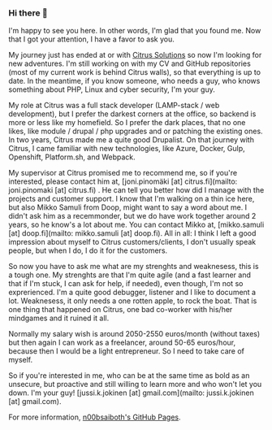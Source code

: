 ### Hi there 👋

I'm happy to see you here. In other words, I'm glad that you found me. Now that I got your attention, I have a favor to ask you. 

My journey just has ended at or with [Citrus Solutions](https://citrussolutions.fi/) so now I'm looking for new adventures. I'm still working on with my CV and GitHub repositories (most of my current work is behind Citrus walls), so that everything is up to date. In the meantime, if you know someone, who needs a guy, who knows something about PHP, Linux and cyber security, I'm your guy. 

My role at Citrus was a full stack developer (LAMP-stack / web development), but I prefer the darkest corners at the office, so backend is more or less like my homefield. So I prefer the dark places, that no one likes, like module / drupal / php upgrades and or patching the existing ones. In two years, Citrus made me a quite good Drupalist. On that journey with Citrus, I came familiar with new technologies, like Azure, Docker, Gulp, Openshift, Platform.sh, and Webpack. 

My supervisor at Citrus promised me to recommend me, so if you're interested, please contact him at, [joni.pinomäki [at] citrus.fi](mailto: joni.pinomaki [at] citrus.fi) . He can tell you better how did I manage with the projects and customer support. I know that I'm walking on a thin ice here, but also Mikko Samuli from Doop, might want to say a word about me. I didn't ask him as a recemmonder, but we do have work together around 2 years, so he know's a lot about me. You can contact Mikko at, [mikko.samuli [at] doop.fi](mailto: mikko.samuli [at] doop.fi). All in all: I think I left a good impression about myself to Citrus customers/clients, I don't usually speak people, but when I do, I do it for the customers. 

So now you have to ask me what are my strenghts and weaknesess, this is a tough one. My strenghts are that I'm quite agile (and a fast learner and that if I'm stuck, I can ask for help, if needed), even though, I'm not so exprerienced. I'm a quite good debugger, listener and I like to document a lot. Weaknesess, it only needs a one rotten apple, to rock the boat. That is one thing that happened on Citrus, one bad co-worker with his/her mindgames and it ruined it all. 

Normally my salary wish is around 2050-2550 euros/month (without taxes) but then again I can work as a freelancer, around 50-65 euros/hour, because then I would be a light entrepreneur. So I need to take care of myself.

So if you're interested in me, who can be at the same time as bold as an unsecure, but proactive and still willing to learn more and who won't let you down. I'm your guy! [jussi.k.jokinen [at] gmail.com](mailto: jussi.k.jokinen [at] gmail.com). 

For more information, [n00bsaiboth's GitHub Pages](https://n00bsaiboth.github.io/).

<!--
**n00bsaiboth/n00bsaiboth** is a ✨ _special_ ✨ repository because itsfile) appears on your GitHub profile.

Here are some ideas to get you started:

- 🔭 I’m currently working on ...
- 🌱 I’m currently learning ...
- 👯 I’m looking to collaborate on ...
- 🤔 I’m looking for help with ...
- 💬 Ask me about ...
- 📫 How to reach me: ...
- 😄 Pronouns: ...
- ⚡ Fun fact: ...
-->
